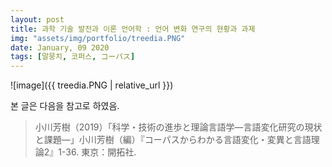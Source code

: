```yaml
---
layout: post
title: 과학 기술 발전과 이론 언어학 : 언어 변화 연구의 현황과 과제
img: "assets/img/portfolio/treedia.PNG"
date: January, 09 2020
tags: [말뭉치, 코퍼스, コーパス]
---
```


![image]({{ treedia.PNG | relative_url }})

본 글은 다음을 참고로 하였음.

> 小川芳樹（2019）「科学・技術の進歩と理論言語学―言語変化研究の現状と課題―」小川芳樹（編）『コーパスからわかる言語変化・変異と言語理論2』1-36. 東京：開拓社.

